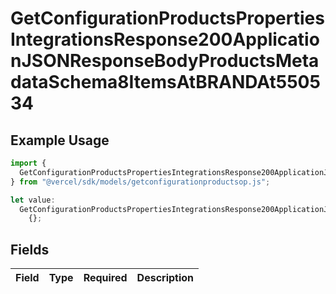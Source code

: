 # GetConfigurationProductsPropertiesIntegrationsResponse200ApplicationJSONResponseBodyProductsMetadataSchema8ItemsAtBRANDAt550534

## Example Usage

```typescript
import {
  GetConfigurationProductsPropertiesIntegrationsResponse200ApplicationJSONResponseBodyProductsMetadataSchema8ItemsAtBRANDAt550534,
} from "@vercel/sdk/models/getconfigurationproductsop.js";

let value:
  GetConfigurationProductsPropertiesIntegrationsResponse200ApplicationJSONResponseBodyProductsMetadataSchema8ItemsAtBRANDAt550534 =
    {};
```

## Fields

| Field       | Type        | Required    | Description |
| ----------- | ----------- | ----------- | ----------- |